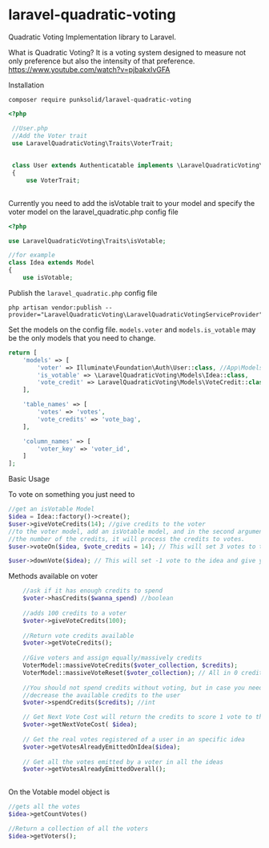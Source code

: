 # laravel-quadratic-voting
Quadratic Voting Implementation library to Laravel. 

What is Quadratic Voting?
It is a voting system designed to measure not only preference but also the intensity of that preference.
https://www.youtube.com/watch?v=pjbakxIvGFA

Installation
```
composer require punksolid/laravel-quadratic-voting
```

```php
<?php 

 //User.php
 //Add the Voter trait 
 use LaravelQuadraticVoting\Traits\VoterTrait;
 
 
 class User extends Authenticatable implements \LaravelQuadraticVoting\Interfaces\VoterInterface
 {
     use VoterTrait;
 
```

Currently you need to add the isVotable trait to your model and specify the voter model on the laravel_quadratic.php config file

```php
<?php

use LaravelQuadraticVoting\Traits\isVotable;

//for example
class Idea extends Model
{
    use isVotable;


```
Publish the `laravel_quadratic.php` config file
```
php artisan vendor:publish --provider="LaravelQuadraticVoting\LaravelQuadraticVotingServiceProvider"
```
Set the models on the config file. `models.voter` and `models.is_votable` may be the only models that you need to change.
```php
return [
    'models' => [
        'voter' => Illuminate\Foundation\Auth\User::class, //App\Models\User::class,
        'is_votable' => \LaravelQuadraticVoting\Models\Idea::class,
        'vote_credit' => LaravelQuadraticVoting\Models\VoteCredit::class,
    ],

    'table_names' => [
        'votes' => 'votes',
        'vote_credits' => 'vote_bag',
    ],

    'column_names' => [
        'voter_key' => 'voter_id',
    ]
];
```

Basic Usage

To vote on something you just need to
```php
//get an isVotable Model
$idea = Idea::factory()->create();
$user->giveVoteCredits(14); //give credits to the voter
//to the voter model, add an isVotable model, and in the second argument
//the number of the credits, it will process the credits to votes.
$user->voteOn($idea, $vote_credits = 14); // This will set 3 votes to the idea 1 + 4 + 9 = 14

$user->downVote($idea); // This will set -1 vote to the idea and give you the credits back
```

Methods available on voter
```php
    //ask if it has enough credits to spend
    $voter->hasCredits($wanna_spend) //boolean
    
    //adds 100 credits to a voter
    $voter->giveVoteCredits(100);
    
    //Return vote credits available
    $voter->getVoteCredits();
    
    //Give voters and assign equally/massively credits
    VoterModel::massiveVoteCredits($voter_collection, $credits);
    VoterModel::massiveVoteReset($voter_collection); // All in 0 credits
    
    //You should not spend credits without voting, but in case you need
    //decrease the available credits to the user
    $voter->spendCredits($credits); //int

    // Get Next Vote Cost will return the credits to score 1 vote to the idea considering the previous votes of that user
    $voter->getNextVoteCost( $idea);
    
    // Get the real votes registered of a user in an specific idea
    $voter->getVotesAlreadyEmittedOnIdea($idea);
    
    // Get all the votes emitted by a voter in all the ideas
    $voter->getVotesAlreadyEmittedOverall();
    

```

On the Votable model object is 
```php
//gets all the votes
$idea->getCountVotes()

//Return a collection of all the voters
$idea->getVoters();

```


